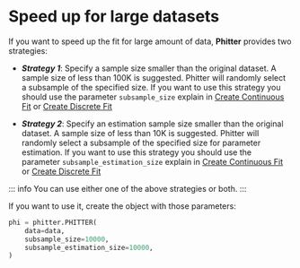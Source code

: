 # Speed up for large datasets

If you want to speed up the fit for large amount of data, **Phitter** provides two strategies:

- **_Strategy 1_**: Specify a sample size smaller than the original dataset. A sample size of less than 100K is suggested. Phitter will randomly select a subsample of the specified size. If you want to use this strategy you should use the parameter `subsample_size` explain in [Create Continuous Fit](/docs/documentation/fit/continuous/create-continuous.md) or [Create Discrete Fit](/docs/documentation/fit/discrete/create-discrete.md)

- **_Strategy 2_**: Specify an estimation sample size smaller than the original dataset. A sample size of less than 10K is suggested. Phitter will randomly select a subsample of the specified size for parameter estimation. If you want to use this strategy you should use the parameter `subsample_estimation_size` explain in [Create Continuous Fit](/docs/documentation/fit/continuous/create-continuous.md) or [Create Discrete Fit](/docs/documentation/fit/discrete/create-discrete.md)

::: info
You can use either one of the above strategies or both.
:::

If you want to use it, create the object with those parameters:

```python
phi = phitter.PHITTER(
    data=data,
    subsample_size=10000,
    subsample_estimation_size=10000,
)
```
